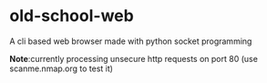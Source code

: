 # old-school-web

A cli based web browser made with python socket programming

**Note**:currently processing unsecure http requests on port 80 (use scanme.nmap.org to test it)
